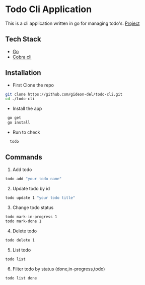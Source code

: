 # Todo Cli Application

This is a cli application written in go for managing todo's. [Project](https://roadmap.sh/projects/task-tracker)

## Tech Stack

- [Go](https://go.dev/)
- [Cobra cli](https://github.com/spf13/cobra)

## Installation

- First Clone the repo

```bash
git clone https://github.com/gideon-del/todo-cli.git
cd ./todo-cli
```

- Install the app

```bash
 go get
 go install
```

- Run to check

```bash
  todo
```

## Commands

1.  Add todo

```bash
todo add "your todo name"
```

2. Update todo by id

```bash
todo update 1 "your todo title"
```

3. Change todo status

```bash
todo mark-in-progress 1
todo mark-done 1
```

4. Delete todo

```bash
todo delete 1
```

5. List todo

```bash
todo list
```

6. Filter todo by status (done,in-progress,todo)

```bash
todo list done
```
